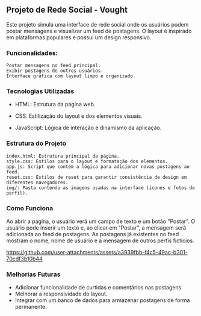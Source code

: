 ## Projeto de Rede Social - Vought

Este projeto simula uma interface de rede social onde os usuários podem postar mensagens e visualizar um feed de postagens. O layout é inspirado em plataformas populares e possui um design responsivo.

### Funcionalidades:

    Postar mensagens no feed principal.
    Exibir postagens de outros usuários.
    Interface gráfica com layout limpo e organizado.

### Tecnologias Utilizadas

* HTML: Estrutura da página web.

* CSS: Estilização do layout e dos elementos visuais.

* JavaScript: Lógica de interação e dinamismo da aplicação.

### Estrutura do Projeto

    index.html: Estrutura principal da página.
    style.css: Estilos para o layout e formatação dos elementos.
    app.js: Script que contém a lógica para adicionar novas postagens ao feed.
    reset.css: Estilos de reset para garantir consistência de design em diferentes navegadores.
    img/: Pasta contendo as imagens usadas na interface (ícones e fotos de perfil).

### Como Funciona

Ao abrir a página, o usuário verá um campo de texto e um botão "Postar".
O usuário pode inserir um texto e, ao clicar em "Postar", a mensagem será adicionada ao feed de postagens.
As postagens já existentes no feed mostram o nome, nome de usuário e a mensagem de outros perfis fictícios.


https://github.com/user-attachments/assets/a3939fbb-f4c5-49ac-b301-70cdf3b10b44

### Melhorias Futuras

* Adicionar funcionalidade de curtidas e comentários nas postagens.
* Melhorar a responsividade do layout.
* Integrar com um banco de dados para armazenar postagens de forma permanente.
